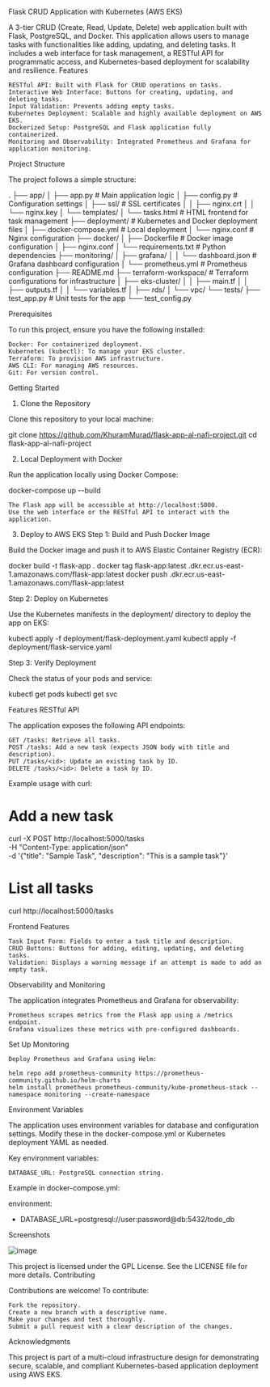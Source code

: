 Flask CRUD Application with Kubernetes (AWS EKS)

A 3-tier CRUD (Create, Read, Update, Delete) web application built with Flask, PostgreSQL, and Docker. This application allows users to manage tasks with functionalities like adding, updating, and deleting tasks. It includes a web interface for task management, a RESTful API for programmatic access, and Kubernetes-based deployment for scalability and resilience.
Features

    RESTful API: Built with Flask for CRUD operations on tasks.
    Interactive Web Interface: Buttons for creating, updating, and deleting tasks.
    Input Validation: Prevents adding empty tasks.
    Kubernetes Deployment: Scalable and highly available deployment on AWS EKS.
    Dockerized Setup: PostgreSQL and Flask application fully containerized.
    Monitoring and Observability: Integrated Prometheus and Grafana for application monitoring.

Project Structure

The project follows a simple structure:

.
├── app/
│   ├── app.py              # Main application logic
│   ├── config.py           # Configuration settings
│   ├── ssl/                # SSL certificates
│   │   ├── nginx.crt
│   │   └── nginx.key
│   └── templates/
│       └── tasks.html      # HTML frontend for task management
├── deployment/             # Kubernetes and Docker deployment files
│   ├── docker-compose.yml  # Local deployment
│   └── nginx.conf          # Nginx configuration
├── docker/
│   ├── Dockerfile          # Docker image configuration
│   ├── nginx.conf
│   └── requirements.txt    # Python dependencies
├── monitoring/
│   ├── grafana/
│   │   └── dashboard.json  # Grafana dashboard configuration
│   └── prometheus.yml      # Prometheus configuration
├── README.md
├── terraform-workspace/    # Terraform configurations for infrastructure
│   ├── eks-cluster/
│   │   ├── main.tf
│   │   ├── outputs.tf
│   │   └── variables.tf
│   ├── rds/
│   └── vpc/
└── tests/
    ├── test_app.py         # Unit tests for the app
    └── test_config.py

Prerequisites

To run this project, ensure you have the following installed:

    Docker: For containerized deployment.
    Kubernetes (kubectl): To manage your EKS cluster.
    Terraform: To provision AWS infrastructure.
    AWS CLI: For managing AWS resources.
    Git: For version control.

Getting Started
1. Clone the Repository

Clone this repository to your local machine:

git clone https://github.com/KhuramMurad/flask-app-al-nafi-project.git
cd flask-app-al-nafi-project

2. Local Deployment with Docker

Run the application locally using Docker Compose:

docker-compose up --build

    The Flask app will be accessible at http://localhost:5000.
    Use the web interface or the RESTful API to interact with the application.

3. Deploy to AWS EKS
Step 1: Build and Push Docker Image

Build the Docker image and push it to AWS Elastic Container Registry (ECR):

docker build -t flask-app .
docker tag flask-app:latest <your-account-id>.dkr.ecr.us-east-1.amazonaws.com/flask-app:latest
docker push <your-account-id>.dkr.ecr.us-east-1.amazonaws.com/flask-app:latest

Step 2: Deploy on Kubernetes

Use the Kubernetes manifests in the deployment/ directory to deploy the app on EKS:

kubectl apply -f deployment/flask-deployment.yaml
kubectl apply -f deployment/flask-service.yaml

Step 3: Verify Deployment

Check the status of your pods and service:

kubectl get pods
kubectl get svc

Features
RESTful API

The application exposes the following API endpoints:

    GET /tasks: Retrieve all tasks.
    POST /tasks: Add a new task (expects JSON body with title and description).
    PUT /tasks/<id>: Update an existing task by ID.
    DELETE /tasks/<id>: Delete a task by ID.

Example usage with curl:

# Add a new task
curl -X POST http://localhost:5000/tasks \
-H "Content-Type: application/json" \
-d '{"title": "Sample Task", "description": "This is a sample task"}'

# List all tasks
curl http://localhost:5000/tasks

Frontend Features

    Task Input Form: Fields to enter a task title and description.
    CRUD Buttons: Buttons for adding, editing, updating, and deleting tasks.
    Validation: Displays a warning message if an attempt is made to add an empty task.

Observability and Monitoring

The application integrates Prometheus and Grafana for observability:

    Prometheus scrapes metrics from the Flask app using a /metrics endpoint.
    Grafana visualizes these metrics with pre-configured dashboards.

Set Up Monitoring

    Deploy Prometheus and Grafana using Helm:

    helm repo add prometheus-community https://prometheus-community.github.io/helm-charts
    helm install prometheus prometheus-community/kube-prometheus-stack --namespace monitoring --create-namespace

Environment Variables

The application uses environment variables for database and configuration settings. Modify these in the docker-compose.yml or Kubernetes deployment YAML as needed.

Key environment variables:

    DATABASE_URL: PostgreSQL connection string.

Example in docker-compose.yml:

environment:
  - DATABASE_URL=postgresql://user:password@db:5432/todo_db

Screenshots

![image](https://github.com/user-attachments/assets/8017b22c-a5b7-474b-b74d-af1b8792c4e7)


This project is licensed under the GPL License. See the LICENSE file for more details.
Contributing

Contributions are welcome! To contribute:

    Fork the repository.
    Create a new branch with a descriptive name.
    Make your changes and test thoroughly.
    Submit a pull request with a clear description of the changes.

Acknowledgments

This project is part of a multi-cloud infrastructure design for demonstrating secure, scalable, and compliant Kubernetes-based application deployment using AWS EKS.
